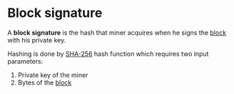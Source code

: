 # Block signature

A **block signature** is the hash that miner acquires when he signs the [block](/blockchain/block.md) with his private key.

Hashing is done by [SHA-256](https://en.wikipedia.org/wiki/SHA-2) hash function which requires two input parameters:

1. Private key of the miner
2. Bytes of the [block](/blockchain/block.md)
